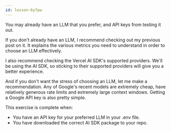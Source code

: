```yaml
---
id: lesson-6y7pw
---
```


You may already have an LLM that you prefer, and API keys from testing it out.

If you don't already have an LLM, I recommend checking out my previous post on it. It explains the various metrics you need to understand in order to choose an LLM effectively.

I also recommend checking the Vercel AI SDK's supported providers. We'll be using the AI SDK, so sticking to their supported providers will give you a better experience.

And if you don't want the stress of choosing an LLM, let me make a recommendation. Any of Google's recent models are extremely cheap, have relatively generous rate limits and extremely large context windows. Getting a Google API key is also pretty simple.

This exercise is complete when:

- You have an API key for your preferred LLM in your .env file.
- You have downloaded the correct AI SDK package to your repo.
